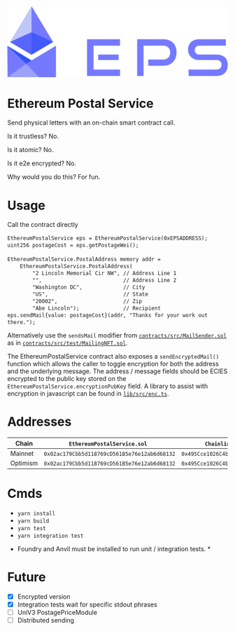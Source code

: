 ![logo](imgs/EPS-opt-1-dark@1920x.png)

# Ethereum Postal Service

Send physical letters with an on-chain smart contract call.

Is it trustless? No.

Is it atomic? No.

Is it e2e encrypted? No.

Why would you do this? For fun.

# Usage

Call the contract directly

```solidity
EthereumPostalService eps = EthereumPostalService(0xEPSADDRESS);
uint256 postageCost = eps.getPostageWei();

EthereumPostalService.PostalAddress memory addr =
    EthereumPostalService.PostalAddress(
        "2 Lincoln Memorial Cir NW", // Address Line 1
        "",                          // Address Line 2
        "Washington DC",             // City
        "US",                        // State
        "20002",                     // Zip
        "Abe Lincoln");              // Recipient
eps.sendMail{value: postageCost}(addr, "Thanks for your work out there.");
```

Alternatively use the `sendsMail` modifier from [`contracts/src/MailSender.sol`](contracts/src/MailSender.sol) as in [`contracts/src/test/MailingNFT.sol`](contracts/src/MailSender.sol).

The EthereumPostalService contract also exposes a `sendEncryptedMail()` function which allows the caller to toggle encryption for both the address and the underlying message. The address / message fields should be ECIES encrypted to the public key stored on the `EthereumPostalService.encryptionPubKey` field. A library to assist with encryption in javascript can be found in [`lib/src/enc.ts`](lib/src/enc.ts).

# Addresses

| Chain    | `EthereumPostalService.sol `                 | `ChainlinkPostagePriceModule`                | Chainlink ETH / USD                          |
| -------- | -------------------------------------------- | -------------------------------------------- | -------------------------------------------- |
| Mainnet  | `0x02ac179Cbb5d118769cD561B5e76e12ab6d68132` | `0x495Cce1026C4b42d6d337F29a15022C8DE595Cc3` | `0x5f4eC3Df9cbd43714FE2740f5E3616155c5b8419` |
| Optimism | `0x02ac179Cbb5d118769cD561B5e76e12ab6d68132` | `0x495Cce1026C4b42d6d337F29a15022C8DE595Cc3` | `0x13e3Ee699D1909E989722E753853AE30b17e08c5` |

# Cmds

- `yarn install`
- `yarn build`
- `yarn test`
- `yarn integration test`

* Foundry and Anvil must be installed to run unit / integration tests. \*

# Future

- [x] Encrypted version
- [x] Integration tests wait for specific stdout phrases
- [ ] UniV3 PostagePriceModule
- [ ] Distributed sending
